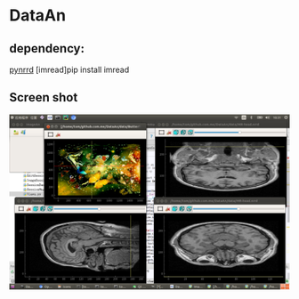 # DataAn

## dependency:

[pynrrd](https://github.com/mhe/pynrrd)
[imread]pip install imread

## Screen shot

![screenshot](./doc/screenshot.png)

